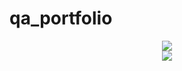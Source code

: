 # qa_portfolio
<div align="center">
<img src="https://media.giphy.com/media/IxFf71CE3On5zMiAgO/giphy.gif"> 
<div align="center">
<a href="https://www.linkedin.com/mwlite/in/ksenia-volkova-b5a114255"><img src="https://img.shields.io/badge/%20LinkedIn-blue?logo=linkedin&logoColor=white&style=for-the-badge">
